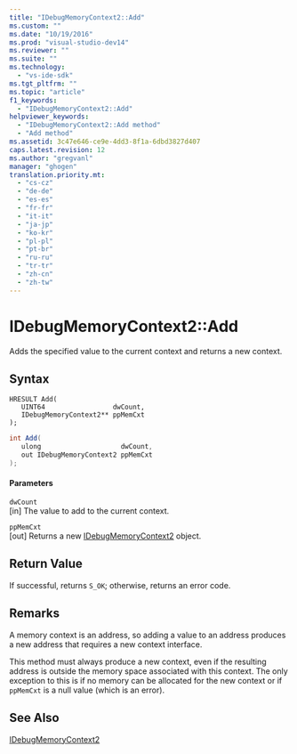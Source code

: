 ```yaml
---
title: "IDebugMemoryContext2::Add"
ms.custom: ""
ms.date: "10/19/2016"
ms.prod: "visual-studio-dev14"
ms.reviewer: ""
ms.suite: ""
ms.technology: 
  - "vs-ide-sdk"
ms.tgt_pltfrm: ""
ms.topic: "article"
f1_keywords: 
  - "IDebugMemoryContext2::Add"
helpviewer_keywords: 
  - "IDebugMemoryContext2::Add method"
  - "Add method"
ms.assetid: 3c47e646-ce9e-4dd3-8f1a-6dbd3827d407
caps.latest.revision: 12
ms.author: "gregvanl"
manager: "ghogen"
translation.priority.mt: 
  - "cs-cz"
  - "de-de"
  - "es-es"
  - "fr-fr"
  - "it-it"
  - "ja-jp"
  - "ko-kr"
  - "pl-pl"
  - "pt-br"
  - "ru-ru"
  - "tr-tr"
  - "zh-cn"
  - "zh-tw"
---
```

# IDebugMemoryContext2::Add
Adds the specified value to the current context and returns a new context.  
  
## Syntax  
  
```cpp#  
HRESULT Add(   
   UINT64                 dwCount,  
   IDebugMemoryContext2** ppMemCxt  
);  
```  
  
```c#  
int Add(  
   ulong                    dwCount,   
   out IDebugMemoryContext2 ppMemCxt  
);  
```  
  
#### Parameters  
 `dwCount`  
 [in] The value to add to the current context.  
  
 `ppMemCxt`  
 [out] Returns a new [IDebugMemoryContext2](../extensibility-debugger-reference/idebugmemorycontext2.md) object.  
  
## Return Value  
 If successful, returns `S_OK`; otherwise, returns an error code.  
  
## Remarks  
 A memory context is an address, so adding a value to an address produces a new address that requires a new context interface.  
  
 This method must always produce a new context, even if the resulting address is outside the memory space associated with this context. The only exception to this is if no memory can be allocated for the new context or if `ppMemCxt` is a null value (which is an error).  
  
## See Also  
 [IDebugMemoryContext2](../extensibility-debugger-reference/idebugmemorycontext2.md)
